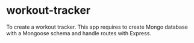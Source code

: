 # workout-tracker
To create a workout tracker.  This app requires to create Mongo database with a Mongoose schema and handle routes with Express.
